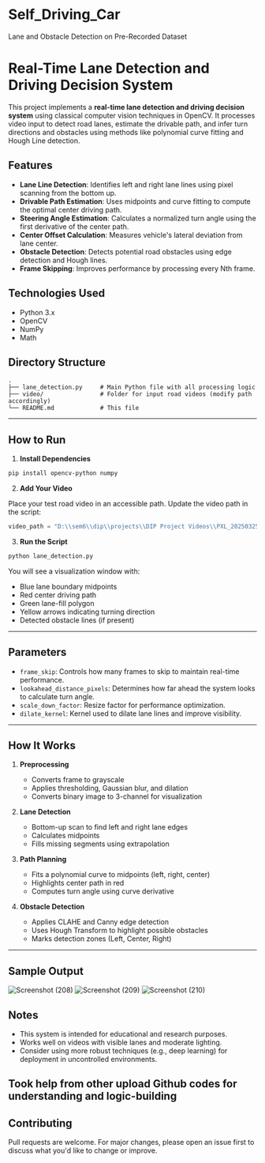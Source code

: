 # Self_Driving_Car
Lane and Obstacle Detection on Pre-Recorded Dataset

# Real-Time Lane Detection and Driving Decision System

This project implements a **real-time lane detection and driving decision system** using classical computer vision techniques in OpenCV. It processes video input to detect road lanes, estimate the drivable path, and infer turn directions and obstacles using methods like polynomial curve fitting and Hough Line detection.

## Features

* **Lane Line Detection**: Identifies left and right lane lines using pixel scanning from the bottom up.
* **Drivable Path Estimation**: Uses midpoints and curve fitting to compute the optimal center driving path.
* **Steering Angle Estimation**: Calculates a normalized turn angle using the first derivative of the center path.
* **Center Offset Calculation**: Measures vehicle's lateral deviation from lane center.
* **Obstacle Detection**: Detects potential road obstacles using edge detection and Hough lines.
* **Frame Skipping**: Improves performance by processing every Nth frame.

## Technologies Used

* Python 3.x
* OpenCV
* NumPy
* Math

##  Directory Structure

```
.
├── lane_detection.py     # Main Python file with all processing logic
├── video/                # Folder for input road videos (modify path accordingly)
└── README.md             # This file
```

---

## How to Run

1. **Install Dependencies**

```bash
pip install opencv-python numpy
```

2. **Add Your Video**

Place your test road video in an accessible path. Update the video path in the script:

```python
video_path = "D:\\sem6\\dip\\projects\\DIP Project Videos\\PXL_20250325_044603023.TS.mp4"
```

3. **Run the Script**

```bash
python lane_detection.py
```

You will see a visualization window with:

* Blue lane boundary midpoints
* Red center driving path
* Green lane-fill polygon
* Yellow arrows indicating turning direction
* Detected obstacle lines (if present)

---

## Parameters

* `frame_skip`: Controls how many frames to skip to maintain real-time performance.
* `lookahead_distance_pixels`: Determines how far ahead the system looks to calculate turn angle.
* `scale_down_factor`: Resize factor for performance optimization.
* `dilate_kernel`: Kernel used to dilate lane lines and improve visibility.

---

## How It Works

1. **Preprocessing**

   * Converts frame to grayscale
   * Applies thresholding, Gaussian blur, and dilation
   * Converts binary image to 3-channel for visualization

2. **Lane Detection**

   * Bottom-up scan to find left and right lane edges
   * Calculates midpoints
   * Fills missing segments using extrapolation

3. **Path Planning**

   * Fits a polynomial curve to midpoints (left, right, center)
   * Highlights center path in red
   * Computes turn angle using curve derivative

4. **Obstacle Detection**

   * Applies CLAHE and Canny edge detection
   * Uses Hough Transform to highlight possible obstacles
   * Marks detection zones (Left, Center, Right)

---

## Sample Output
![Screenshot (208)](https://github.com/user-attachments/assets/5671cde5-c83a-4621-bcec-353ee8673de2)
![Screenshot (209)](https://github.com/user-attachments/assets/67749245-1026-44b2-af30-8ce78713c40b)
![Screenshot (210)](https://github.com/user-attachments/assets/ba43964e-1a12-4434-b698-0d776efbac31)



##  Notes

* This system is intended for educational and research purposes.
* Works well on videos with visible lanes and moderate lighting.
* Consider using more robust techniques (e.g., deep learning) for deployment in uncontrolled environments.

## Took help from other upload Github codes for understanding and logic-building

##  Contributing

Pull requests are welcome. For major changes, please open an issue first to discuss what you'd like to change or improve.




